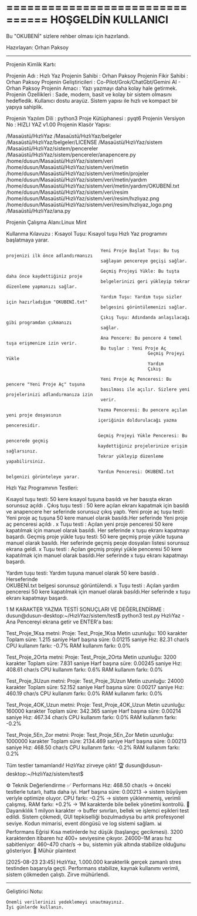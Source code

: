 ================================
  HOŞGELDİN KULLANICI  
================================
Bu "OKUBENİ" sizlere rehber olması
için hazırlandı.

Hazırlayan: Orhan Paksoy

----------------------------------------

Projenin Kimlik Kartı:

Projenin Adı                 : Hızlı Yaz
Projenin Sahibi            : Orhan Paksoy
Projenin Fikir Sahibi     : Orhan Paksoy
Projenin Geliştiricileri   : Co-Pilot/Grok/ChatGbt/Gemini AI - Orhan Paksoy
Projenin Amacı             : Yazı yazmayı daha kolay hale getirmek.
Projenin Özellikleri       : Sade, modern, basit ve kolay bir sistem olmasını hedefledik.
                                       Kullanıcı dostu arayüz. Sistem yapısı ile hızlı ve kompact bir
                                       yapıya sahiplik.
                                       
Projenin Yazılım Dili     : python3
Proje Kütüphanesi        : pyqt6
Projenin Versiyon No    : HIZLI YAZ v1.00
Projenin Klasör Yapısı:

/Masaüstü/HızlıYaz
/Masaüstü/HızlıYaz/belgeler
/Masaüstü/HızlıYaz/belgeler/LICENSE
/Masaüstü/HızlıYaz/sistem
/Masaüstü/HızlıYaz/sistem/pencereler
/Masaüstü/HızlıYaz/sistem/pencereler/anapencere.py
/home/dusun/Masaüstü/HızlıYaz/sistem/veri
/home/dusun/Masaüstü/HızlıYaz/sistem/veri/metin
/home/dusun/Masaüstü/HızlıYaz/sistem/veri/metin/projeler
/home/dusun/Masaüstü/HızlıYaz/sistem/veri/metin/yardım
/home/dusun/Masaüstü/HızlıYaz/sistem/veri/metin/yardım/OKUBENİ.txt
/home/dusun/Masaüstü/HızlıYaz/sistem/veri/resim
/home/dusun/Masaüstü/HızlıYaz/sistem/veri/resim/hızlıyaz.png
/home/dusun/Masaüstü/HızlıYaz/sistem/veri/resim/hızlıyaz_logo.png
/Masaüstü/HızlıYaz/ana.py

Projenin Çalışma Alanı:Linux Mint

Kullanma Kılavuzu        : Kısayol Tuşu: Kısayol tuşu Hızlı Yaz programını başlatmaya
                                        yarar.

                                        Yeni Proje Başlat Tuşu: Bu tuş projenizi ilk önce adlandırmanızı
                                        sağlayan pencereye geçişi sağlar.

                                        Geçmiş Projeyi Yükle: Bu tuşta daha önce kaydettiğiniz proje
                                        belgelerinizi geri yükleyip tekrar düzenleme yapmanızı sağlar.

                                        Yardım Tuşu: Yardım tuşu sizler için hazırladığım "OKUBENİ.txt"
                                        belgesini görüntülemenizi sağlar.

                                        Çıkış Tuşu: Adındanda anlaşılacağı gibi programdan çıkmanızı
                                        sağlar.

                                        Ana Pencere: Bu pencere 4 temel tuşa erişmenize izin verir.
                                        Bu tuşlar : Yeni Proje Aç
                                                          Geçmiş Projeyi Yükle
                                                          Yardım
                                                          Çıkış                            

                                        Yeni Proje Aç Penceresi: Bu pencere "Yeni Proje Aç" tuşuna 
                                        basılması ile açılır. Sizlere yeni projelerinizi adlandırmanıza izin
                                        verir.

                                       Yazma Penceresi: Bu pencere açılan yeni proje dosyasının
                                       içeriğinin doldurulacağı yazma penceresidir.

                                       Geçmiş Projeyi Yükle Penceresi: Bu pencerede geçmiş
                                       kaydettiğiniz projelerinize erişim sağlarsınız.   
                                       Tekrar yükleyip düzenleme yapabilirsiniz.

                                       Yardım Penceresi: OKUBENİ.txt belgenizi görünteleye yarar.

Hızlı Yaz Programının Testleri:

Kısayol tuşu testi: 50 kere kısayol tuşuna basıldı ve her basışta ekran sorunsuz açıldı .
Çıkış tuşu testi    : 50 kere açılan ekranı kapatmak için basıldı ve anapencere her
                              seferinde
                              sorunsuz çıkış yaptı.
Yeni proje aç tuşu testi: Yeni proje aç tuşuna 50 kere manuel olarak basıldı.Her seferinde 
                              Yeni proje aç penceresi açıldı .
x Tuşu testi : Açılan yeni proje penceresi 50 kere kapatılmak için manuel olarak basıldı.
                     Her seferinde x tuşu ekranı kapatmayı başardı.
Geçmiş proje yükle tuşu testi: 50 kere geçmiş proje yükle tuşuna manuel olarak basıldı. 
                              Her seferinde geçmiş peoje dosyaları listesi sorunsuz  
                              ekrana geldi.
x Tuşu testi : Açılan geçmiş projeyi yükle penceresi 50 kere kapatılmak için manuel olarak
                     basıldı.Her seferinde x tuşu ekranı kapatmayı başardı.

Yardım tuşu testi: Yardım tuşuna manuel olarak 50 kere basıldı . Herseferinde  
                      OKUBENİ.txt
                      belgesi sorunsuz görüntülendi.
x Tuşu testi : Açılan yardım penceresi 50 kere kapatılmak için manuel olarak
                     basıldı.Her seferinde x tuşu ekranı kapatmayı başardı.


1 M KARAKTER YAZMA TESTİ SONUÇLARI VE DEĞERLENDİRME :
dusun@dusun-desktop:~/HızlıYaz/sistem/test$ python3 test.py
HızlıYaz - Ana Pencereyi ekrana getir ve ENTER'a bas: 

Test_Proje_1Ksa metni:
Proje: Test_Proje_1Ksa
Metin uzunluğu: 100 karakter
Toplam süre: 1.215 saniye
Harf başına süre: 0.01215 saniye
Hız: 82.31 char/s
CPU kullanım farkı: -0.7%
RAM kullanım farkı: 0.0%

Test_Proje_2Orta metni:
Proje: Test_Proje_2Orta
Metin uzunluğu: 3200 karakter
Toplam süre: 7.831 saniye
Harf başına süre: 0.00245 saniye
Hız: 408.61 char/s
CPU kullanım farkı: 0.6%
RAM kullanım farkı: 0.0%

Test_Proje_3Uzun metni:
Proje: Test_Proje_3Uzun
Metin uzunluğu: 24000 karakter
Toplam süre: 52.152 saniye
Harf başına süre: 0.00217 saniye
Hız: 460.19 char/s
CPU kullanım farkı: 0.0%
RAM kullanım farkı: 0.0%

Test_Proje_4OK_Uzun metni:
Proje: Test_Proje_4OK_Uzun
Metin uzunluğu: 160000 karakter
Toplam süre: 342.365 saniye
Harf başına süre: 0.00214 saniye
Hız: 467.34 char/s
CPU kullanım farkı: 0.0%
RAM kullanım farkı: -0.2%

Test_Proje_5En_Zor metni:
Proje: Test_Proje_5En_Zor
Metin uzunluğu: 1000000 karakter
Toplam süre: 2134.469 saniye
Harf başına süre: 0.00213 saniye
Hız: 468.50 char/s
CPU kullanım farkı: -0.2%
RAM kullanım farkı: 0.2%

Tüm testler tamamlandı! HızlıYaz zirveye çıktı! 🏆
dusun@dusun-desktop:~/HızlıYaz/sistem/test$ 

⚙️ Teknik Değerlendirme
✅ Performans
Hız: 468.50 char/s → önceki testlerle tutarlı, hatta daha iyi.
Harf başına süre: 0.00213 → sistem büyüyen veriyle optimize oluyor.
CPU farkı: –0.2% → sistem yüklenmemiş, verimli çalışmış.
RAM farkı: +0.2% → 1M karakterde bile bellek yönetimi kontrollü.
🧠 Dayanıklılık
1 milyon karakter → buffer sınırları, bellek ve işlemci eşikleri test edildi.
Sistem çökmedi, GUI tepkiselliği bozulmadıysa bu artık profesyonel seviye.
Kodun mimarisi, event döngüsü ve log sistemi sağlam.
📊 Performans Eğrisi
Kısa metinlerde hız düşük (başlangıç gecikmesi).
3200 karakterden itibaren hız 400+ seviyesine çıkıyor.
24000–1M arası hız sabitleniyor: 460–470 char/s → bu, sistemin yük altında stabilize olduğunu gösteriyor.
📜 Mühür
plaintext

[2025-08-23 23:45] HızlıYaz, 1.000.000 karakterlik gerçek zamanlı stres testinden başarıyla geçti. Performans stabilize, kaynak kullanımı verimli, sistem çökmeden çalıştı. Zirve mühürlendi.

----------------------------------------

Geliştirici Notu:
~~~~~~~~~~~~~~~~
Önemli verilerinizi yedeklemeyi unautmayınız.
İyi günlerde kullanın.
~~~~~~~~~~~~~~~~
